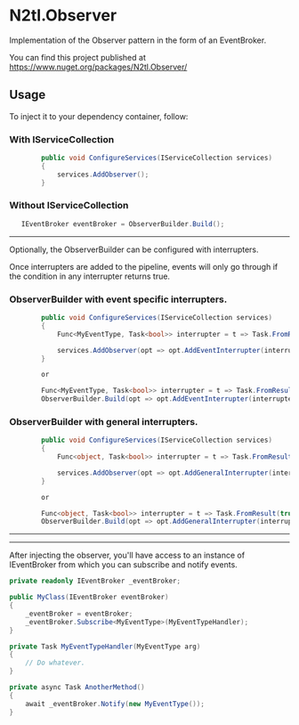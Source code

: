 # N2tl.Observer

Implementation of the Observer pattern in the form of an EventBroker.

You can find this project published at
https://www.nuget.org/packages/N2tl.Observer/

## Usage

To inject it to your dependency container, follow:

### With IServiceCollection

``` C#
        public void ConfigureServices(IServiceCollection services)
        {
            services.AddObserver();
        }
```

### Without IServiceCollection

``` C#
   IEventBroker eventBroker = ObserverBuilder.Build();
```

---
Optionally, the ObserverBuilder can be configured with interrupters.

Once interrupters are added to the pipeline, events will only go through if the condition in any interrupter returns true.

### ObserverBuilder with event specific interrupters.

``` C#
        public void ConfigureServices(IServiceCollection services)
        {
            Func<MyEventType, Task<bool>> interrupter = t => Task.FromResult(true);

            services.AddObserver(opt => opt.AddEventInterrupter(interrupter));
        }

        or

        Func<MyEventType, Task<bool>> interrupter = t => Task.FromResult(true);
        ObserverBuilder.Build(opt => opt.AddEventInterrupter(interrupter));
```

### ObserverBuilder with general interrupters.

``` C#
        public void ConfigureServices(IServiceCollection services)
        {
            Func<object, Task<bool>> interrupter = t => Task.FromResult(true);

            services.AddObserver(opt => opt.AddGeneralInterrupter(interrupter));
        }

        or

        Func<object, Task<bool>> interrupter = t => Task.FromResult(true);
        ObserverBuilder.Build(opt => opt.AddGeneralInterrupter(interrupter));
```

---
---
After injecting the observer, you'll have access to an instance of IEventBroker from which you can subscribe and notify events.

``` C#
private readonly IEventBroker _eventBroker;

public MyClass(IEventBroker eventBroker)
{
    _eventBroker = eventBroker;
    _eventBroker.Subscribe<MyEventType>(MyEventTypeHandler);
}

private Task MyEventTypeHandler(MyEventType arg)
{
    // Do whatever.
}

private async Task AnotherMethod()
{
    await _eventBroker.Notify(new MyEventType());
}
```
